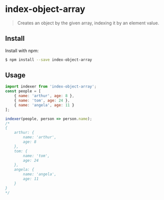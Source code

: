 # index-object-array
> Creates an object by the given array, indexing it by an element value.

## Install
Install with npm:
```sh
$ npm install --save index-object-array
```

## Usage
```js
import indexer from 'index-object-array';
const people = [
    { name: 'arthur', age: 8 },
    { name: 'tom', age: 24 },
    { name: 'angela', age: 11 }
];

indexer(people, person => person.name);
/*
{
    arthur: {
        name: 'arthur',
        age: 8
    },
    tom: {
        name: 'tom',
        age: 24
    },
    angela: {
        name: 'angela',
        age: 11
    }
}
*/
```
